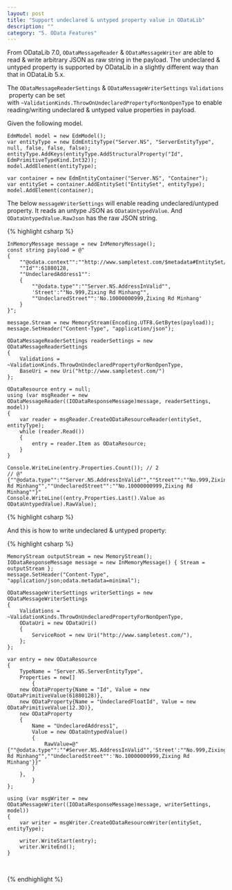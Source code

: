 ```yaml
---
layout: post
title: "Support undeclared & untyped property value in ODataLib"
description: ""
category: "5. OData Features"
---
```


From ODataLib 7.0, `ODataMessageReader` & `ODataMessageWriter` are able to read & write arbitrary JSON as raw string in the payload. The undeclared & untyped property is supported by ODataLib in a slightly different way than that in ODataLib 5.x.

The `ODataMessageReaderSettings` & `ODataMessageWriterSettings` `Validations` property can be set with `~ValidationKinds.ThrowOnUndeclaredPropertyForNonOpenType` to enable reading/writing undeclared & untyped value properties in payload. 

Given the following model.

    EdmModel model = new EdmModel();
    var entityType = new EdmEntityType("Server.NS", "ServerEntityType", null, false, false, false);
    entityType.AddKeys(entityType.AddStructuralProperty("Id", EdmPrimitiveTypeKind.Int32));
    model.AddElement(entityType);

    var container = new EdmEntityContainer("Server.NS", "Container");
    var entitySet = container.AddEntitySet("EntitySet", entityType);
    model.AddElement(container);

The below `messageWriterSettings` will enable reading undeclared/untyped property. It reads an untype JSON as `ODataUntypedValue`. And `ODataUntypedValue.RawJson` has the raw JSON string.

{% highlight csharp %}    

    InMemoryMessage message = new InMemoryMessage();
    const string payload = @"
    {
        ""@odata.context"":""http://www.sampletest.com/$metadata#EntitySet/$entity"",
        ""Id"":61880128,
        ""UndeclaredAddress1"":
        {
            ""@odata.type"":""Server.NS.AddressInValid"",
            'Street':""No.999,Zixing Rd Minhang"",
            ""UndeclaredStreet"":'No.10000000999,Zixing Rd Minhang'
        }
    }";

    message.Stream = new MemoryStream(Encoding.UTF8.GetBytes(payload));
    message.SetHeader("Content-Type", "application/json");

    ODataMessageReaderSettings readerSettings = new ODataMessageReaderSettings
    {
        Validations = ~ValidationKinds.ThrowOnUndeclaredPropertyForNonOpenType,
        BaseUri = new Uri("http://www.sampletest.com/")
    };

    ODataResource entry = null;
    using (var msgReader = new ODataMessageReader((IODataResponseMessage)message, readerSettings, model))
    {
        var reader = msgReader.CreateODataResourceReader(entitySet, entityType);
        while (reader.Read())
        {
            entry = reader.Item as ODataResource;
        }
    }

    Console.WriteLine(entry.Properties.Count()); // 2
    // @"{""@odata.type"":""Server.NS.AddressInValid"",""Street"":""No.999,Zixing Rd Minhang"",""UndeclaredStreet"":""No.10000000999,Zixing Rd Minhang""}"
    Console.WriteLine((entry.Properties.Last().Value as ODataUntypedValue).RawValue); 
    

{% highlight csharp %}

And this is how to write undeclared & untyped property:

{% highlight csharp %}

    MemoryStream outputStream = new MemoryStream();
    IODataResponseMessage message = new InMemoryMessage() { Stream = outputStream };
    message.SetHeader("Content-Type", "application/json;odata.metadata=minimal");

    ODataMessageWriterSettings writerSettings = new ODataMessageWriterSettings
    {
        Validations = ~ValidationKinds.ThrowOnUndeclaredPropertyForNonOpenType,
        ODataUri = new ODataUri()
        {
            ServiceRoot = new Uri("http://www.sampletest.com/"),
        };
    };

    var entry = new ODataResource
    {
        TypeName = "Server.NS.ServerEntityType",
        Properties = new[]
            {
        new ODataProperty{Name = "Id", Value = new ODataPrimitiveValue(61880128)},
        new ODataProperty{Name = "UndeclaredFloatId", Value = new ODataPrimitiveValue(12.3D)},
        new ODataProperty
        {
            Name = "UndeclaredAddress1",
            Value = new ODataUntypedValue()
            {
                RawValue=@"{""@odata.type"":""#Server.NS.AddressInValid"",'Street':""No.999,Zixing Rd Minhang"",""UndeclaredStreet"":'No.10000000999,Zixing Rd Minhang'}}"
            }
        },
            }
    };

    using (var msgWriter = new ODataMessageWriter((IODataResponseMessage)message, writerSettings, model))
    {
        var writer = msgWriter.CreateODataResourceWriter(entitySet, entityType);

        writer.WriteStart(entry);
        writer.WriteEnd();
    }
    

{% endhighlight %}
